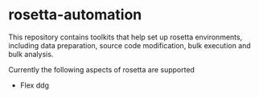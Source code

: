 # rosetta-automation

This repository contains toolkits that help set up rosetta environments, including data preparation, source code modification, bulk execution and bulk analysis.

Currently the following aspects of rosetta are supported

- Flex ddg 

